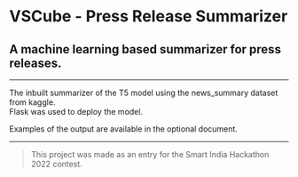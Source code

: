 # VSCube - Press Release Summarizer
## A machine learning based summarizer for press releases.</h>

____

<p> The inbuilt summarizer of the T5 model using the news_summary dataset from kaggle.<br>
Flask was used to deploy the model.
</p>

<p> Examples of the output are available in the optional document.</p>

____
> This project was made as an entry for the Smart India Hackathon 2022 contest.</h>

